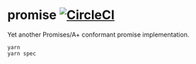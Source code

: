 # promise [![CircleCI](https://circleci.com/gh/honzabrecka/promise/tree/master.svg?style=svg&circle-token=d058a1950c7700aa81679f921d1d97f5d104c7fb)](https://circleci.com/gh/honzabrecka/promise/tree/master)

Yet another Promises/A+ conformant promise implementation.

```
yarn
yarn spec
```
